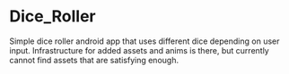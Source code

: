 # Dice_Roller
Simple dice roller android app that uses different dice depending on user input. Infrastructure for added assets and anims is there, but currently cannot find assets that are satisfying enough.
